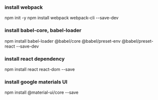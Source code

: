 ### install webpack

npm init -y
npm install webpack webpack-cli --save-dev

### install babel-core, babel-loader
npm install babel-loader @babel/core @babel/preset-env @babel/preset-react --save-dev

### install react dependency
npm install react react-dom --save

### install google materials UI
npm install @material-ui/core --save